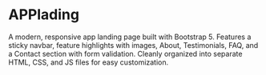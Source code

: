 # APPlading
A modern, responsive app landing page built with Bootstrap 5. Features a sticky navbar, feature highlights with images, About, Testimonials, FAQ, and a Contact section with form validation. Cleanly organized into separate HTML, CSS, and JS files for easy customization.
